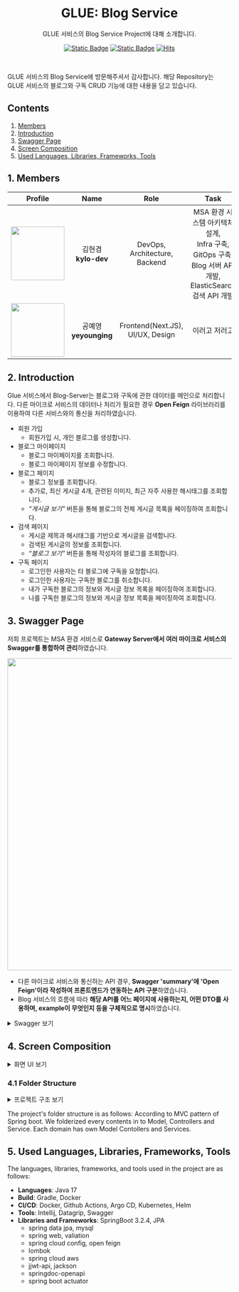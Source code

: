 <div align="center">

# GLUE: Blog Service

GLUE 서비스의 Blog Service Project에 대해 소개합니다.

[![Static Badge](https://img.shields.io/badge/language-korean-blue)](./README-KR.md) [![Static Badge](https://img.shields.io/badge/language-english-red)](./README.md) [![Hits](https://hits.seeyoufarm.com/api/count/incr/badge.svg?url=https%3A%2F%2Fgithub.com%2FSinging-voice-conversion%2Fsingtome-model&count_bg=%23E3E30F&title_bg=%23555555&icon=&icon_color=%23E7E7E7&title=hits&edge_flat=false)](https://hits.seeyoufarm.com)

</div>

<br>

GLUE 서비스의 Blog Service에 방문해주셔서 감사합니다. 해당 Repository는 GLUE 서비스의 블로그와 구독 CRUD 기능에 대한 내용을 담고 있습니다. 


## Contents
1. [Members](#1-members)
2. [Introduction](#2-introduction)
3. [Swagger Page](#3-swagger-page)
4. [Screen Composition](#4-screen-composition)
5. [Used Languages, Libraries, Frameworks, Tools](#5-used-languages-libraries-frameworks-tools)

## 1. Members
| Profile |         Name          |               Role               |                                             Task                                             |
| :---: |:---------------------:|:--------------------------------:|:--------------------------------------------------------------------------------------------:|
| <a href="https://github.com/kylo-dev"><img src="https://avatars.githubusercontent.com/u/103489352?v=4" height="120px"></a> | 김현겸 <br> **kylo-dev** |  DevOps, Architecture, <br/> Backend   | MSA 환경 시스템 아키텍처 설계, <br/> Infra 구축, GitOps 구축, <br/> Blog 서버 API 개발, <br/> ElasticSearch 검색 API 개발 |
| <a href="https://github.com/yeyounging"><img src="https://avatars.githubusercontent.com/u/133792082?v=4" height="120px"></a> | 공예영 <br> **yeyounging** | Frontend(Next.JS), <br/> UI/UX, Design |                                           이러고 저러고                                            |

## **2. Introduction**

Glue 서비스에서 Blog-Server는 블로그와 구독에 관한 데이터를 메인으로 처리합니다. 다른 마이크로 서비스의 데이터나 처리가 필요한 경우
**Open Feign** 라이브러리를 이용하여 다른 서비스와의 통신을 처리하였습니다.

- 회원 가입
    - 회원가입 시, 개인 블로그를 생성합니다.
- 블로그 마이페이지
    - 블로그 마이페이지를 조회합니다.
    - 블로그 마이페이지 정보를 수정합니다.
- 블로그 페이지
    - 블로그 정보를 조회합니다.
    - 추가로, 최신 게시글 4개, 관련된 이미지, 최근 자주 사용한 해시태그를 조회합니다.
    - *“게시글 보기”* 버튼을 통해 블로그의 전체 게시글 목록을 페이징하여 조회합니다.
- 검색 페이지
    - 게시글 제목과 해시태그를 기반으로 게시글을 검색합니다.
    - 검색된 게시글의 정보를 조회합니다.
    - *“블로그 보기”* 버튼을 통해 작성자의 블로그를 조회합니다.
- 구독 페이지
    - 로그인한 사용자는 타 블로그에 구독을 요청합니다.
    - 로그인한 사용자는 구독한 블로그를 취소합니다.
    - 내가 구독한 블로그의 정보와 게시글 정보 목록을 페이징하여 조회합니다.
    - 나를 구독한 블로그의 정보와 게시글 정보 목록을 페이징하여 조회합니다.

## **3. Swagger Page**

저희 프로젝트는 MSA 환경 서비스로 **Gateway Server에서 여러 마이크로 서비스의 Swagger를 통합하여 관리**하였습니다.

<img src="https://github.com/DoTheZ-Team/blog-service/assets/103489352/039ab512-0e0a-47f7-b1d4-b41502311a47" width="700">

- 다른 마이크로 서비스와 통신하는 API 경우, **Swagger 'summary'에 'Open Feign'이라 작성하여 프론트엔드가 연동하는 API 구분**하였습니다.
- Blog 서비스의 흐름에 따라 **해당 API를 어느 페이지에 사용하는지, 어떤 DTO를 사용하며, example이 무엇인지 등을 구체적으로 명시**하였습니다.

<details>
    <summary>Swagger 보기</summary>

<img src="https://github.com/DoTheZ-Team/blog-service/assets/103489352/fbb29f37-c756-4e6c-806e-a5345f1daf44" width="700">

<img src="https://github.com/DoTheZ-Team/blog-service/assets/103489352/a20c0b04-16db-4274-b50e-92a1c9e9d0b0" width="700">

</details>


## **4. Screen Composition**

<details>
    <summary>화면 UI 보기</summary>

  1. 블로그 페이지 (Read) <br/>
  <img width="513" alt="image" src="https://github.com/DoTheZ-Team/blog-service/assets/103489352/f4634f4e-4b3a-4196-af9e-3d83e240cfc6">

  2. 블로그 마이 페이지 (Read, Update) <br/>
  <img width="444" alt="image" src="https://github.com/DoTheZ-Team/blog-service/assets/103489352/76184896-40a8-44dc-8380-9a1f5dae6c20">

  3. 구독 페이지 (Read) <br/>
  <img width="499" alt="image" src="https://github.com/DoTheZ-Team/blog-service/assets/103489352/719080bb-0f1b-4c51-b864-7d2569f732a9">

  4. 검색 페이지 (Read) <br/>
  <img width="486" alt="image" src="https://github.com/DoTheZ-Team/blog-service/assets/103489352/c6f8da12-170a-4df4-a364-e28eaaa2fe0b">

  4.1 검색 페이지 (블로그만 보기, 게시글만 보기) <br/>
  <img width="501" alt="image" src="https://github.com/DoTheZ-Team/blog-service/assets/103489352/ea4aa304-f957-4477-b030-59b6c4ce16a8">


</details>

### 4.1 Folder Structure
<details>
    <summary>프로젝트 구조 보기</summary>

```
📦 
.github
└─ ISSUE_TEMPLATE
  └─feature_request.md
  └─ pull_request_template.md
└─ workflows
  └─ blog-server.yaml
.gitignore
Dockerfile
README.md
build.gradle
└─ src
   ├─ main.java.com.justdo.plug
   │  └─ blog
   │     ├─ BlogApplication.java
   │     ├─ domain
   │     │  ├─ blog
   │     │  │  ├─ Blog.java
   │     │  │  ├─ controller
   │     │  │  │  └─ BlogController.java
   │     │  │  ├─ dto
   │     │  │  │  ├─ BlogRequest.java
   │     │  │  │  └─ BlogResponse.java
   │     │  │  ├─ repository
   │     │  │  │  └─ BlogRepository.java
   │     │  │  └─ service
   │     │  │     ├─ BlogCommandService.java
   │     │  │     └─ BlogQueryService.java
   │     │  ├─ common
   │     │  │  └─ BaseTimeEntity.java
   │     │  ├─ member
   │     │  │  ├─ MemberClient.java
   │     │  │  └─ MemberDTO.java
   │     │  ├─ post
   │     │  │  ├─ PostClient.java
   │     │  │  └─ PostResponse.java
   │     │  ├─ recommendation
   │     │  │  ├─ RecommendationClient.java
   │     │  │  └─ RecommendationDTO.java
   │     │  └─ subscription
   │     │     ├─ Subscription.java
   │     │     ├─ controller
   │     │     │  └─ SubscriptionController.java
   │     │     ├─ dto
   │     │     │  ├─ SubscriptionRequest.java
   │     │     │  └─ SubscriptionResponse.java
   │     │     ├─ repository
   │     │     │  └─ SubscriptionRepository.java
   │     │     └─ service
   │     │        ├─ SubscriptionCommandService.java
   │     │        └─ SubscriptionQueryService.java
   │     └─ global
   │        ├─ config
   │        │  ├─ FeignConfig.java
   │        │  └─ SwaggerConfig.java
   │        ├─ exception
   │        │  ├─ ApiException.java
   │        │  └─ ExceptionAdvice.java
   │        ├─ response
   │        │  ├─ ApiResponse.java
   │        │  └─ code
   │        │     ├─ BaseCode.java
   │        │     ├─ BaseErrorCode.java
   │        │     ├─ ErrorReasonDto.java
   │        │     ├─ ReasonDto.java
   │        │     └─ status
   │        │        ├─ ErrorStatus.java
   │        │        └─ SuccessStatus.java
   │        ├─ s3
   │        │  ├─ S3Service.java
   │        │  └─ S3config.java
   │        └─ utils
   │           ├─ JwtProperties.java
   │           └─ JwtProvider.java
   └─ test.java.com.jusdo.plug
      └─ blog
         └─ BlogApplicationTests.java
```
©generated by [Project Tree Generator](https://woochanleee.github.io/project-tree-generator)

</details>

The project's folder structure is as follows:
According to MVC pattern of Spring boot. We folderized every contents in to Model, Controllers and Service.
Each domain has own Model Contollers and Services.

## **5. Used Languages, Libraries, Frameworks, Tools**

The languages, libraries, frameworks, and tools used in the project are as follows:

- **Languages**: Java 17
- **Build**: Gradle, Docker
- **CI/CD**: Docker, Github Actions, Argo CD, Kubernetes, Helm
- **Tools**: Intellij, Datagrip, Swagger
- **Libraries and Frameworks**: SpringBoot 3.2.4, JPA
  - spring data jpa, mysql
  - spring web, valiation
  - spring cloud config, open feign
  - lombok
  - spring cloud aws
  - jjwt-api, jackson
  - springdoc-openapi
  - spring boot actuator
